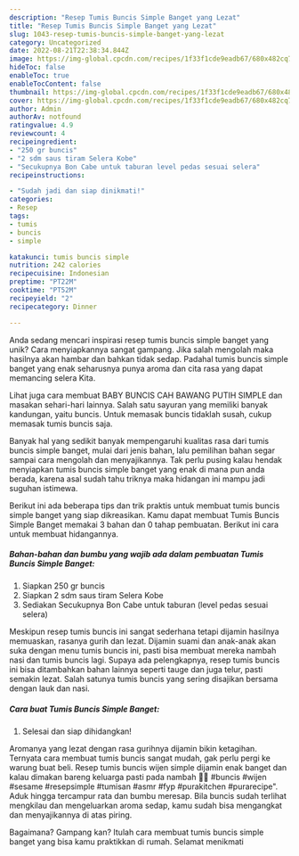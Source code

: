 ```yaml
---
description: "Resep Tumis Buncis Simple Banget yang Lezat"
title: "Resep Tumis Buncis Simple Banget yang Lezat"
slug: 1043-resep-tumis-buncis-simple-banget-yang-lezat
category: Uncategorized
date: 2022-08-21T22:38:34.844Z
image: https://img-global.cpcdn.com/recipes/1f33f1cde9eadb67/680x482cq70/tumis-buncis-simple-banget-foto-resep-utama.jpg
hideToc: false
enableToc: true
enableTocContent: false
thumbnail: https://img-global.cpcdn.com/recipes/1f33f1cde9eadb67/680x482cq70/tumis-buncis-simple-banget-foto-resep-utama.jpg
cover: https://img-global.cpcdn.com/recipes/1f33f1cde9eadb67/680x482cq70/tumis-buncis-simple-banget-foto-resep-utama.jpg
author: Admin
authorAv: notfound
ratingvalue: 4.9
reviewcount: 4
recipeingredient:
- "250 gr buncis"
- "2 sdm saus tiram Selera Kobe"
- "Secukupnya Bon Cabe untuk taburan level pedas sesuai selera"
recipeinstructions:

- "Sudah jadi dan siap dinikmati!"
categories:
- Resep
tags:
- tumis
- buncis
- simple

katakunci: tumis buncis simple 
nutrition: 242 calories
recipecuisine: Indonesian
preptime: "PT22M"
cooktime: "PT52M"
recipeyield: "2"
recipecategory: Dinner

---
```





Anda sedang mencari inspirasi resep tumis buncis simple banget yang unik? Cara menyiapkannya sangat gampang. Jika salah mengolah maka hasilnya akan hambar dan bahkan tidak sedap. Padahal tumis buncis simple banget yang enak seharusnya punya aroma dan cita rasa yang dapat memancing selera Kita.





Lihat juga cara membuat BABY BUNCIS CAH BAWANG PUTIH SIMPLE dan masakan sehari-hari lainnya. Salah satu sayuran yang memiliki banyak kandungan, yaitu buncis. Untuk memasak buncis tidaklah susah, cukup memasak tumis buncis saja.

Banyak hal yang sedikit banyak mempengaruhi kualitas rasa dari tumis buncis simple banget, mulai dari jenis bahan, lalu pemilihan bahan segar sampai cara mengolah dan menyajikannya. Tak perlu pusing kalau hendak menyiapkan tumis buncis simple banget yang enak di mana pun anda berada, karena asal sudah tahu triknya maka hidangan ini mampu jadi suguhan istimewa.






Berikut ini ada beberapa tips dan trik praktis untuk membuat tumis buncis simple banget yang siap dikreasikan. Kamu dapat membuat Tumis Buncis Simple Banget memakai 3 bahan dan 0 tahap pembuatan. Berikut ini cara untuk membuat hidangannya.

<!--inarticleads1-->

##### Bahan-bahan dan bumbu yang wajib ada dalam pembuatan Tumis Buncis Simple Banget:

1. Siapkan 250 gr buncis
1. Siapkan 2 sdm saus tiram Selera Kobe
1. Sediakan Secukupnya Bon Cabe untuk taburan (level pedas sesuai selera)


Meskipun resep tumis buncis ini sangat sederhana tetapi dijamin hasilnya memuaskan, rasanya gurih dan lezat. Dijamin suami dan anak-anak akan suka dengan menu tumis buncis ini, pasti bisa membuat mereka nambah nasi dan tumis buncis lagi. Supaya ada pelengkapnya, resep tumis buncis ini bisa ditambahkan bahan lainnya seperti tauge dan juga telur, pasti semakin lezat. Salah satunya tumis buncis yang sering disajikan bersama dengan lauk dan nasi. 

<!--inarticleads2-->

##### Cara buat Tumis Buncis Simple Banget:


1. Selesai dan siap dihidangkan!

Aromanya yang lezat dengan rasa gurihnya dijamin bikin ketagihan. Ternyata cara membuat tumis buncis sangat mudah, gak perlu pergi ke warung buat beli. Resep tumis buncis wijen simple dijamin enak banget dan kalau dimakan bareng keluarga pasti pada nambah 🙌🏻 #buncis #wijen #sesame #resepsimple #tumisan #asmr #fyp #purakitchen #purarecipe&#34;. Aduk hingga tercampur rata dan bumbu meresap. Bila buncis sudah terlihat mengkilau dan mengeluarkan aroma sedap, kamu sudah bisa mengangkat dan menyajikannya di atas piring. 

Bagaimana? Gampang kan? Itulah cara membuat tumis buncis simple banget yang bisa kamu praktikkan di rumah. Selamat menikmati
